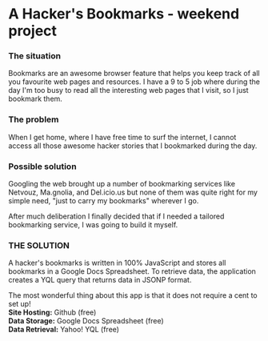 # A Hacker's Bookmarks - weekend project

### The situation

Bookmarks are an awesome browser feature that helps you keep track of all you favourite web pages and resources. I have a 9 to 5 job where during the day I'm too busy to read all the interesting web pages that I visit, so I just bookmark them.

### The problem
When I get home, where I have free time to surf the internet, I cannot access all those awesome hacker stories that I bookmarked during the day.

### Possible solution

Googling the web brought up a number of bookmarking services like Netvouz, Ma.gnolia, and Del.icio.us but none of them was quite right for my simple need, "just to carry my bookmarks" wherever I go.

After much deliberation I finally decided that if I needed a tailored bookmarking service, I was going to build it myself.

### THE SOLUTION

A hacker's bookmarks is written in 100% JavaScript and stores all bookmarks in a Google Docs Spreadsheet. To retrieve data, the application creates a YQL query that returns data in JSONP format.

The most wonderful thing about this app is that it does not require a cent to set up!    
**Site Hosting:** Github (free)   
**Data Storage:** Google Docs Spreadsheet (free)   
**Data Retrieval:** Yahoo! YQL (free)   